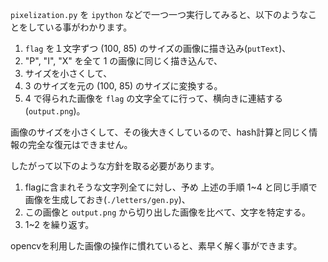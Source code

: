`pixelization.py` を `ipython` などで一つ一つ実行してみると、以下のようなことをしている事がわかります。

1. `flag` を１文字ずつ (100, 85) のサイズの画像に描き込み(`putText`)、
2. "P", "I", "X" を全て 1 の画像に同じく描き込んで、
3. サイズを小さくして、
4. 3 のサイズを元の (100, 85) のサイズに変換する。
5. 4 で得られた画像を `flag` の文字全てに行って、横向きに連結する(`output.png`)。

画像のサイズを小さくして、その後大きくしているので、hash計算と同じく情報の完全な復元はできません。

したがって以下のような方針を取る必要があります。

1. flagに含まれそうな文字列全てに対し、予め 上述の手順 1~4 と同じ手順で画像を生成しておき(`./letters/gen.py`)、
2. この画像と `output.png` から切り出した画像を比べて、文字を特定する。
3. 1~2 を繰り返す。

opencvを利用した画像の操作に慣れていると、素早く解く事ができます。
